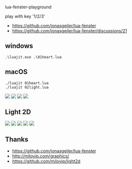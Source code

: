 lua-fenster-playground

play with key '1/2/3'

- https://github.com/jonasgeiler/lua-fenster
- https://github.com/jonasgeiler/lua-fenster/discussions/21

## windows

```
.\luajit.exe .\01heart.lua
```

## macOS

```shell
./luajit 01heart.lua
./luajit 02light.lua
```

![](shows/01heart01.png)
![](shows/01heart02.png)
![](shows/01heart03.png)
![](shows/01heart04.gif)

## Light 2D
![](shows/02light01.png)
![](shows/02light02.png)
![](shows/02light03.png)
![](shows/02light04.png)
![](shows/02light05.png)

## Thanks

- https://github.com/jonasgeiler/lua-fenster
- http://miloyip.com/graphics/
- https://github.com/miloyip/light2d

